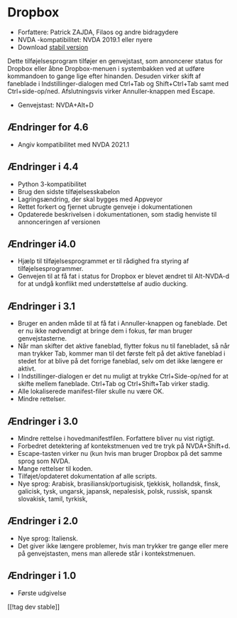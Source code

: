 # Dropbox #

* Forfattere: Patrick ZAJDA, Filaos og andre bidragydere
* NVDA -kompatibilitet: NVDA 2019.1 eller nyere
* Download [stabil version][1]

Dette tilføjelsesprogram tilføjer en genvejstast, som annoncerer status for
Dropbox eller åbne Dropbox-menuen i systembakken ved at udføre kommandoen to
gange lige efter hinanden. Desuden virker skift af faneblade i
Indstillinger-dialogen med Ctrl+Tab og Shift+Ctrl+Tab samt med
Ctrl+side-op/ned. Afslutningsvis virker Annuller-knappen med Escape.

* Genvejstast: NVDA+Alt+D


## Ændringer for 4.6 ##

* Angiv kompatibilitet med NVDA 2021.1

## Ændringer i 4.4 ##

* Python 3-kompatibilitet
* Brug den sidste tilføjelsesskabelon
* Lagringsændring, der skal bygges med Appveyor
* Rettet forkert og fjernet ubrugte genveje i dokumentationen
* Opdaterede beskrivelsen i dokumentationen, som stadig henviste til
  annonceringen af versionen

## Ændringer i4.0  ##

* Hjælp til tilføjelsesprogrammet er til rådighed fra styring af
  tilføjelsesprogrammer.
* Genvejen til at få fat i status for Dropbox er blevet ændret til
  Alt-NVDA-d for at undgå konflikt med understøttelse af audio ducking.

## Ændringer i 3.1 ##

* Bruger en anden måde til at få fat i Annuller-knappen og faneblade. Det er
  nu ikke nødvendigt at bringe dem i fokus, før man bruger genvejstasterne.
* Når man skifter det aktive faneblad, flytter fokus nu til fanebladet, så
  når man trykker Tab, kommer man til det første felt på det aktive faneblad
  i stedet for at blive på det forrige faneblad, selv om det ikke længere er
  aktivt.
* I Indstillinger-dialogen er det nu muligt at trykke Ctrl+Side-op/ned for
  at skifte mellem faneblade. Ctrl+Tab og Ctrl+Shift+Tab virker stadig.
* Alle lokaliserede manifest-filer skulle nu være OK.
* Mindre rettelser.

## Ændringer i 3.0 ##

* Mindre rettelse i hovedmanifestfilen. Forfattere bliver nu vist rigtigt.
* Forbedret detektering af kontekstmenuen ved tre tryk på NVDA+Shift+d.
* Escape-tasten virker nu (kun hvis man bruger Dropbox på det samme sprog
  som NVDA.
* Mange rettelser til koden.
* Tilføjet/opdateret dokumentation af alle scripts.
* Nye sprog: Arabisk, brasiliansk/portugisisk, tjekkisk, hollandsk, finsk,
  galicisk, tysk, ungarsk, japansk, nepalesisk, polsk, russisk, spansk
  slovakisk, tamil, tyrkisk, 

## Ændringer i 2.0 ##

* Nye sprog: Italiensk.
* Det giver ikke længere problemer, hvis man trykker tre gange eller mere på
  genvejstasten, mens man allerede står i kontekstmenuen.

## Ændringer i 1.0 ##

* Første udgivelse

[[!tag dev stable]]

[1]: https://github.com/ruifontes/dropbox/releases/download/2024.01.01/dropbox-2024.01.01.nvda-addon
